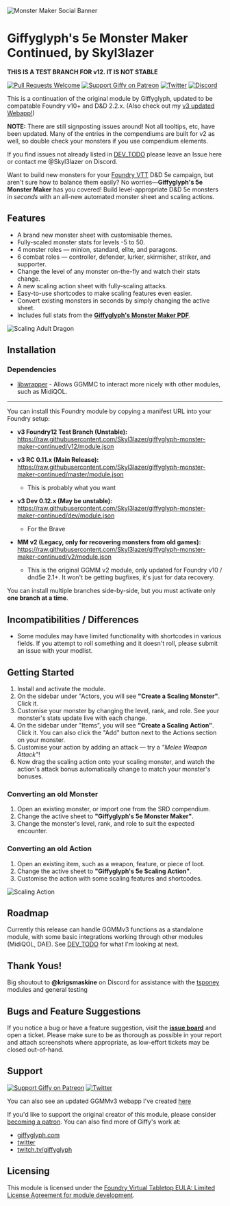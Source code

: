 ![Monster Maker Social Banner](./img/fire-elemental.png)

# Giffyglyph's 5e Monster Maker Continued, by Skyl3lazer
**THIS IS A TEST BRANCH FOR v12. IT IS NOT STABLE**

[![Pull Requests Welcome](https://img.shields.io/badge/PRs-welcome-brightgreen.svg?style=flat)](http://makeapullrequest.com)
[![Support Giffy on Patreon](https://img.shields.io/endpoint.svg?url=https%3A%2F%2Fshieldsio-patreon.vercel.app%2Fapi%3Fusername%3Dgiffyglyph%26type%3Dpatrons&style=flat-square)](https://patreon.com/giffyglyph)
[![Twitter](https://img.shields.io/twitter/follow/skyl3lazer?color=%231DA1F2&style=flat-square)](http://twitter.com/skyl3lazer)
[![Discord](https://img.shields.io/badge/contact-me-blue?logo=discord&logoColor=white)](https://discord.com/channels/@skyl3lazer)



This is a continuation of the original module by Giffyglyph, updated to be compatable Foundry v10+ and D&D 2.2.x.
(Also check out my [v3 updated Webapp!](https://giffyglyphmonstermakerv3.azurewebsites.net/))

**NOTE:** There are still signposting issues around! Not all tooltips, etc, have been updated. Many of the entries in the compendiums are built for v2 as well, so double check your monsters if you use compendium elements.

If you find issues not already listed in [DEV_TODO](https://github.com/Skyl3lazer/giffyglyph-monster-maker-continued/blob/master/docs/DEV_TODO.md) please leave an Issue here or contact me @Skyl3lazer on Discord.

Want to build new monsters for your [Foundry VTT](https://foundryvtt.com/) D&D 5e campaign, but aren't sure how to balance them easily? No worries—**Giffyglyph's 5e Monster Maker** has you covered! Build level-appropriate D&D 5e monsters in _seconds_ with an all-new automated monster sheet and scaling actions.

## Features

* A brand new monster sheet with customisable themes.
* Fully-scaled monster stats for levels -5 to 50.
* 4 monster roles — minion, standard, elite, and paragons.
* 6 combat roles — controller, defender, lurker, skirmisher, striker, and supporter.
* Change the level of any monster on-the-fly and watch their stats change.
* A new scaling action sheet with fully-scaling attacks.
* Easy-to-use shortcodes to make scaling features even easier.
* Convert existing monsters in seconds by simply changing the active sheet.
* Includes full stats from the **[Giffyglyph's Monster Maker PDF](https://giffyglyph.com/#giffyglyphs-monster-maker)**.

![Scaling Adult Dragon](./img/scaling-monster-level.gif)

## Installation

### Dependencies

* [libwrapper](https://foundryvtt.com/packages/lib-wrapper/) - Allows GGMMC to interact more nicely with other modules, such as MidiQOL.

---

You can install this Foundry module by copying a manifest URL into your Foundry setup:

* **v3 Foundry12 Test Branch (Unstable):** https://raw.githubusercontent.com/Skyl3lazer/giffyglyph-monster-maker-continued/v12/module.json
* **v3 RC 0.11.x (Main Release):** https://raw.githubusercontent.com/Skyl3lazer/giffyglyph-monster-maker-continued/master/module.json	
  * This is probably what you want
* **v3 Dev 0.12.x (May be unstable):** https://raw.githubusercontent.com/Skyl3lazer/giffyglyph-monster-maker-continued/dev/module.json
  * For the Brave

* **MM v2 (Legacy, only for recovering monsters from old games):** https://raw.githubusercontent.com/Skyl3lazer/giffyglyph-monster-maker-continued/v2/module.json
  * This is the original GGMM v2 module, only updated for Foundry v10 / dnd5e 2.1+. It won't be getting bugfixes, it's just for data recovery.


You can install multiple branches side-by-side, but you must activate only **one branch at a time**.

## Incompatibilities / Differences

* Some modules may have limited functionality with shortcodes in various fields. If you attempt to roll something and it doesn't roll, please submit an issue with your modlist.

## Getting Started

1. Install and activate the module.
2. On the sidebar under "Actors, you will see **"Create a Scaling Monster"**. Click it.
3. Customise your monster by changing the level, rank, and role. See your monster's stats update live with each change.
4. On the sidebar under "Items", you will see **"Create a Scaling Action"**. Click it. You can also click the "Add" button next to the Actions section on your monster.
5. Customise your action by adding an attack — try a _"Melee Weapon Attack"_!
6. Now drag the scaling action onto your scaling monster, and watch the action's attack bonus automatically change to match your monster's bonuses.

### Converting an old Monster

1. Open an existing monster, or import one from the SRD compendium.
2. Change the active sheet to **"Giffyglyph's 5e Monster Maker"**.
3. Change the monster's level, rank, and role to suit the expected encounter.

### Converting an old Action

1. Open an existing item, such as a weapon, feature, or piece of loot.
2. Change the active sheet to **"Giffyglyph's 5e Scaling Action"**.
3. Customise the action with some scaling features and shortcodes.

![Scaling Action](./img/frightful-presence.png)

## Roadmap

Currently this release can handle GGMMv3 functions as a standalone module, with some basic integrations working through other modules (MidiQOL, DAE). See [DEV_TODO](https://github.com/Skyl3lazer/giffyglyph-monster-maker-continued/blob/master/docs/DEV_TODO.md) for what I'm looking at next.

## Thank Yous!

Big shoutout to **@krigsmaskine** on Discord for assistance with the [tsponey](https://github.com/tposney) modules and general testing

## Bugs and Feature Suggestions

If you notice a bug or have a feature suggestion, visit the **[issue board](https://github.com/Skyl3lazer/giffyglyph-monster-maker-continued/issues)** and open a ticket. Please make sure to be as thorough as possible in your report and attach screenshots where appropriate, as low-effort tickets may be closed out-of-hand.

## Support

[![Support Giffy on Patreon](https://img.shields.io/endpoint.svg?url=https%3A%2F%2Fshieldsio-patreon.vercel.app%2Fapi%3Fusername%3Dgiffyglyph%26type%3Dpatrons&style=flat-square)](https://patreon.com/giffyglyph)
[![Twitter](https://img.shields.io/twitter/follow/skyl3lazer?color=%231DA1F2&style=flat-square)](http://twitter.com/skyl3lazer)

You can also see an updated GGMMv3 webapp I've created [here](https://giffyglyphmonstermakerv3.azurewebsites.net/)

If you'd like to support the original creator of this module, please consider [becoming a patron](https://www.patreon.com/giffyglyph). You can also find more of Giffy's work at:

* [giffyglyph.com](https://giffyglyph.com)
* [twitter](https://twitter.com/giffyglyph)
* [twitch.tv/giffyglyph](https://twitch.tv/giffyglyph)

## Licensing

This module is licensed under the [Foundry Virtual Tabletop EULA: Limited License Agreement for module development](https://foundryvtt.com/article/license/).
